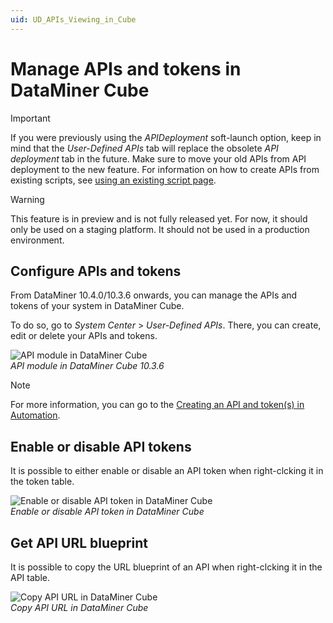 ```yaml
---
uid: UD_APIs_Viewing_in_Cube
---
```


# Manage APIs and tokens in DataMiner Cube

> [!IMPORTANT]
> If you were previously using the *APIDeployment* soft-launch option, keep in mind that the *User-Defined APIs* tab will replace the obsolete *API deployment* tab in the future. Make sure to move your old APIs from API deployment to the new feature. For information on how to create APIs from existing scripts, see [using an existing script page](xref:UD_APIs_Using_existing_scripts).

> [!WARNING]
> This feature is in preview and is not fully released yet. For now, it should only be used on a staging platform. It should not be used in a production environment.

## Configure APIs and tokens

From DataMiner 10.4.0/10.3.6 onwards, you can manage the APIs and tokens of your system in DataMiner Cube.

To do so, go to *System Center* > *User-Defined APIs*. There, you can create, edit or delete your APIs and tokens.

   ![API module in DataMiner Cube](~/user-guide/images/UDAPIS_Client_API_Module.png)<br>
   *API module in DataMiner Cube 10.3.6*

> [!NOTE]
> For more information, you can go to the [Creating an API and token(s) in Automation](xref:UD_APIs_Define_New_API#creating-an-api-and-tokens-in-dataminer-automation).

## Enable or disable API tokens

It is possible to either enable or disable an API token when right-clcking it in the token table.

   ![Enable or disable API token in DataMiner Cube](~/user-guide/images/UDAPIS_DisableToken.png)<br>
   *Enable or disable API token in DataMiner Cube*
   
## Get API URL blueprint

It is possible to copy the URL blueprint of an API when right-clcking it in the API table.

   ![Copy API URL in DataMiner Cube](~/user-guide/images/UDAPIS_CopyAPIURL.png)<br>
   *Copy API URL in DataMiner Cube*
